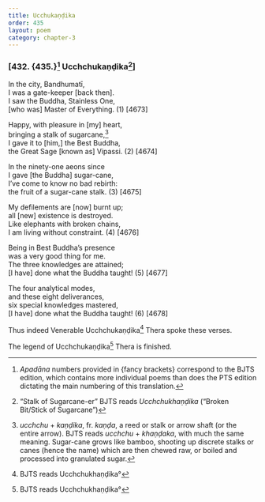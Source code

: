 ```yaml
---
title: Ucchukaṇḍika
order: 435
layout: poem
category: chapter-3
---
```


### \[432. {435.}[^1] U<span class="diacritics" data-state="on">c</span><span class="no-diacritics" data-state="off">ch</span>chukaṇḍika[^2]\]

In the city, Bandhumatī,  
I was a gate-keeper \[back then\].  
I saw the Buddha, Stainless One,  
\[who was\] Master of Everything. (1) \[4673\]

Happy, with pleasure in \[my\] heart,  
bringing a stalk of sugarcane,[^3]  
I gave it to \[him,\] the Best Buddha,  
the Great Sage \[known as\] Vipassi. (2) \[4674\]

In the ninety-one aeons since  
I gave \[the Buddha\] sugar-cane,  
I’ve come to know no bad rebirth:  
the fruit of a sugar-cane stalk. (3) \[4675\]

My defilements are \[now\] burnt up;  
all \[new\] existence is destroyed.  
Like elephants with broken chains,  
I am living without constraint. (4) \[4676\]

Being in Best Buddha’s presence  
was a very good thing for me.  
The three knowledges are attained;  
\[I have\] done what the Buddha taught! (5) \[4677\]

The four analytical modes,  
and these eight deliverances,  
six special knowledges mastered,  
\[I have\] done what the Buddha taught! (6) \[4678\]

Thus indeed Venerable U<span class="diacritics" data-state="on">c</span><span class="no-diacritics" data-state="off">ch</span>chukaṇḍika[^4] Thera spoke these verses.

The legend of U<span class="diacritics" data-state="on">c</span><span class="no-diacritics" data-state="off">ch</span>chukaṇḍika[^5] Thera is finished.

[^1]: *Apadāna* numbers provided in {fancy brackets} correspond to the BJTS edition, which contains more individual poems than does the PTS edition dictating the main numbering of this translation.

[^2]: “Stalk of Sugarcane-er” BJTS reads *U<span class="diacritics" data-state="on">c</span><span class="no-diacritics" data-state="off">ch</span>chukhaṇḍika* (“Broken Bit/Stick of Sugarcane”)

[^3]: *u<span class="diacritics" data-state="on">c</span><span class="no-diacritics" data-state="off">ch</span>chu* + *kaṇḍika*, fr. *kaṇḍa*, a reed or stalk or arrow shaft (or the entire arrow). BJTS reads *u<span class="diacritics" data-state="on">c</span><span class="no-diacritics" data-state="off">ch</span>chu* + *khaṇḍaka*, with much the same meaning. Sugar-cane grows like bamboo, shooting up discrete stalks or canes (hence the name) which are then chewed raw, or boiled and processed into granulated sugar.

[^4]: BJTS reads U<span class="diacritics" data-state="on">c</span><span class="no-diacritics" data-state="off">ch</span>chukhaṇḍika°

[^5]: BJTS reads U<span class="diacritics" data-state="on">c</span><span class="no-diacritics" data-state="off">ch</span>chukhaṇḍika°
